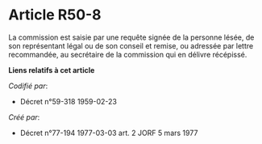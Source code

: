 # Article R50-8

La commission est saisie par une requête signée de la personne lésée, de son représentant légal ou de son conseil et remise,
ou adressée par lettre recommandée, au secrétaire de la commission qui en délivre récépissé.

**Liens relatifs à cet article**

_Codifié par_:

  - Décret n°59-318 1959-02-23

_Créé par_:

  - Décret n°77-194 1977-03-03 art. 2 JORF 5 mars 1977

